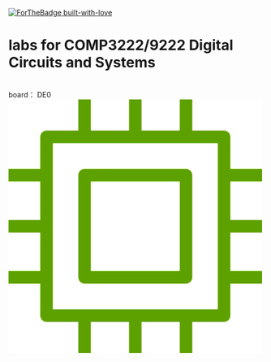 [![ForTheBadge built-with-love](http://ForTheBadge.com/images/badges/built-with-love.svg)](https://GitHub.com/Naereen/)
# labs for COMP3222/9222 Digital Circuits and Systems

<br>board： DE0<br>
![](https://raw.githubusercontent.com/acervenky/animated-github-badges/master/assets/devbadge.gif)

